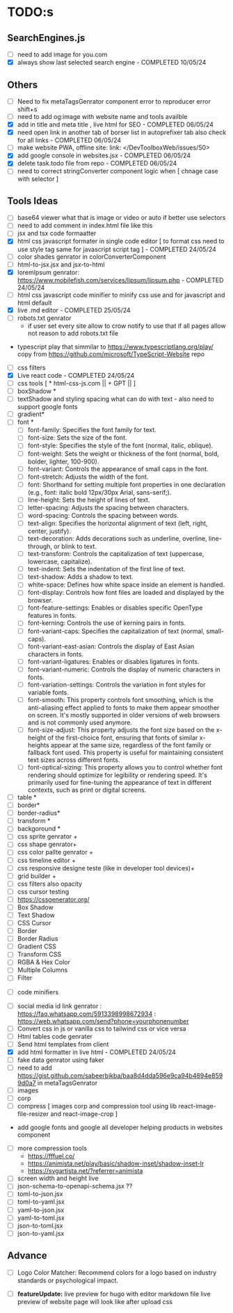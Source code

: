 # TODO:s

## SearchEngines.js

- [ ] need to add image for you.com
- [x] always show last selected search engine - COMPLETED 10/05/24

## Others

- [ ] Need to fix metaTagsGenrator component error to reproducer error shift+s
- [ ] need to add og:image with website name and tools availble
- [x] add in title and meta title , live html for SEO - COMPLETED 06/05/24
- [x] need open link in another tab of borser list in autoprefixer tab also check for all links - COMPLETED 06/05/24
- [ ] make website PWA, offline site: link: </DevToolboxWeb/issues/50>
- [x] add google console in websites.jsx - COMPLETED 06/05/24
- [x] delete task.todo file from repo - COMPLETED 06/05/24
- [ ] need to correct stringConverter component logic when [ chnage case with selector ]

## Tools Ideas

- [ ] base64 viewer what that is image or video or auto if better use selectors
- [ ] need to add comment in index.html file like this <!--**  Github: https://github.com/sabeerbikba/dev.tools  **-->
- [ ] jsx and tsx code formaatter 
- [x] html css javascript formater in single code editor  [ to format css need to use style tag same for javascript script tag ] - COMPLETED 24/05/24
- [ ] color shades genrator in colorConverterComponent
- [ ] html-to-jsx.jsx and jsx-to-html
- [x] loremIpsum genrator: <https://www.mobilefish.com/services/lipsum/lipsum.php> - COMPLETED 24/05/24
- [ ] html css javascript code minifier
 to minify css use <style></style> and for javascript <script></script> and html default
- [x] live .md editor - COMPLETED 25/05/24
- [ ] robots.txt genrator
  - if user set every site allow to crow notify to use that if all pages allow not reason to add robots.txt file
- typescript play that simmilar to <https://www.typescriptlang.org/play/> copy from <https://github.com/microsoft/TypeScript-Website> repo
- [ ] css filters
- [x] Live react code - COMPLETED 24/05/24 
- [ ] css tools [ * html-css-js.com || + GPT || ]
- [ ] boxShadow *
- [ ] textShadow and styling spacing what can do with text - also need to support google fonts  
- [ ] gradient*
- [ ] font *
  - [ ] font-family: Specifies the font family for text.
  - [ ] font-size: Sets the size of the font.
  - [ ] font-style: Specifies the style of the font (normal, italic, oblique).
  - [ ] font-weight: Sets the weight or thickness of the font (normal, bold, bolder, lighter, 100-900).
  - [ ] font-variant: Controls the appearance of small caps in the font.
  - [ ] font-stretch: Adjusts the width of the font.
  - [ ] font: Shorthand for setting multiple font properties in one declaration (e.g., font: italic bold 12px/30px Arial, sans-serif;).
  - [ ] line-height: Sets the height of lines of text.
  - [ ] letter-spacing: Adjusts the spacing between characters.
  - [ ] word-spacing: Controls the spacing between words.
  - [ ] text-align: Specifies the horizontal alignment of text (left, right, center, justify).
  - [ ] text-decoration: Adds decorations such as underline, overline, line-through, or blink to text.
  - [ ] text-transform: Controls the capitalization of text (uppercase, lowercase, capitalize).
  - [ ] text-indent: Sets the indentation of the first line of text.
  - [ ] text-shadow: Adds a shadow to text.
  - [ ] white-space: Defines how white space inside an element is handled.
  - [ ] font-display: Controls how font files are loaded and displayed by the browser.
  - [ ] font-feature-settings: Enables or disables specific OpenType features in fonts.
  - [ ] font-kerning: Controls the use of kerning pairs in fonts.
  - [ ] font-variant-caps: Specifies the capitalization of text (normal, small-caps).
  - [ ] font-variant-east-asian: Controls the display of East Asian characters in fonts.
  - [ ] font-variant-ligatures: Enables or disables ligatures in fonts.
  - [ ] font-variant-numeric: Controls the display of numeric characters in fonts.
  - [ ] font-variation-settings: Controls the variation in font styles for variable fonts.
  - [ ] font-smooth: This property controls font smoothing, which is the anti-aliasing effect applied to fonts to make them appear smoother on screen. It's mostly supported in older versions of web browsers and is not commonly used anymore.
  - [ ] font-size-adjust: This property adjusts the font size based on the x-height of the first-choice font, ensuring that fonts of similar x-heights appear at the same size, regardless of the font family or fallback font used. This property is useful for maintaining consistent text sizes across different fonts.
  - [ ] font-optical-sizing: This property allows you to control whether font rendering should optimize for legibility or rendering speed. It's primarily used for fine-tuning the appearance of text in different contexts, such as print or digital screens.
- [ ] table *
- [ ] border*
- [ ] border-radius*
- [ ] transform *
- [ ] backgoround *
- [ ] css sprite genrator +
- [ ] css shape genrator+
- [ ] css color pallte genrator +
- [ ] css timeline editor +
- [ ] css responsive designe teste (like in developer tool devices)+
- [ ] grid builder +
- [ ] css filters also opacity
- [ ] css cursor testing
- [ ] <https://cssgenerator.org/>
- [ ] Box Shadow
- [ ] Text Shadow
- [ ] CSS Cursor
- [ ] Border
- [ ] Border Radius
- [ ] Gradient CSS
- [ ] Transform CSS
- [ ] RGBA & Hex Color
- [ ] Multiple Columns
- [ ] Filter

* [ ] code minifiers
- [ ] social media id link genrator : <https://faq.whatsapp.com/5913398998672934> : <https://web.whatsapp.com/send?phone=yourphonenumber>
- [ ] Convert css in js or vanilla css to tailwind css or vice versa
- [ ] Html tables code genrater
- [ ] Send html templates from client
- [x] add html formatter in live html - COMPLETED 24/05/24
- [ ] fake data genrator using faker
- [ ] need to add <https://gist.github.com/sabeerbikba/baa8d4dda596e9ca94b4894e8599d0a7> in metaTagsGenrator
- [ ] images
- [ ] corp
- [ ] compress
 [ images corp and compression tool using lib react-image-file-resizer and react-image-crop ]

* add google fonts and google all developer helping products in websites component

- [ ] more compression tools
  - <https://fffuel.co/>
  - <https://animista.net/play/basic/shadow-inset/shadow-inset-lr>
  - <https://svgartista.net/?referrer=animista>
- [ ] screen width and height live  
- [ ] json-schema-to-openapi-schema.jsx ??
- [ ] toml-to-json.jsx
- [ ] toml-to-yaml.jsx
- [ ] yaml-to-json.jsx
- [ ] yaml-to-toml.jsx
- [ ] json-to-toml.jsx
- [ ] json-to-yaml.jsx

## Advance

* [ ] Logo Color Matcher: Recommend colors for a logo based on industry standards or psychological impact.
- [ ] **featureUpdate:** live preview for hugo with editor markdown file live preview of website page will look like after upload css
